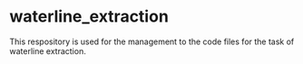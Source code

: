 # waterline_extraction
This respository is used for the management to the code files for the task of waterline extraction.

